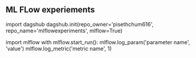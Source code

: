 ## ML FLow experiements

import dagshub
dagshub.init(repo_owner='pisethchum616', repo_name='mlflowexperiments', mlflow=True)

import mlflow
with mlflow.start_run():
  mlflow.log_param('parameter name', 'value')
  mlflow.log_metric('metric name', 1)